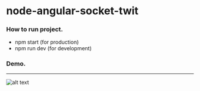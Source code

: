 # node-angular-socket-twit

### How to run project.
* npm start (for production)
* npm run dev (for development)

### Demo.
---------------------------------------
![alt text](https://github.com/kevalbhatt/node-angular-socket-twit/blob/master/Demo.gif "Logo Title Text 1")

